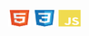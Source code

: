 <div align="center" style="display: inline_block"><br>
  <img align="center" alt="Kaic-HTML" height="30" width="40" src="https://raw.githubusercontent.com/devicons/devicon/master/icons/html5/html5-original.svg">
  <img align="center" alt="Kaic-CSS" height="30" width="40" src="https://raw.githubusercontent.com/devicons/devicon/master/icons/css3/css3-original.svg">
  <img align="center" alt="Kaic-Js" height="30" width="40" src="https://raw.githubusercontent.com/devicons/devicon/master/icons/javascript/javascript-plain.svg">
</div>


